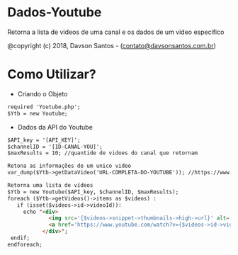 # Dados-Youtube
Retorna a lista de videos de uma canal e os dados de um video especifico

@copyright (c) 2018, Davson Santos - (contato@davsonsantos.com.br)

# Como Utilizar?

- Criando o Objeto
```html
required 'Youtube.php';
$Ytb = new Youtube;
```
- Dados da API do Youtube
```html
$API_key = '[API_KEY]';
$channelID = '[ID-CANAL-YOU]';
$maxResults = 10; //quantide de vidoes do canal que retornam
```

```html
Retona as informações de um unico video
var_dump($Ytb->getDataVideo('URL-COMPLETA-DO-YOUTUBE')); //https://www.youtube.com/watch?v=ABCdef
 ```
```html
Retorna uma lista de vídeos
$Ytb = new Youtube($API_key, $channelID, $maxResults);
foreach ($Ytb->getVideos()->items as $videos) :
   if (isset($videos->id->videoId)):
     echo "<div>
             <img src='{$videos->snippet->thumbnails->high->url}' alt='{$videos->snippet->title}' title='{$videos->snippet->title}'>
             <a href='https://www.youtube.com/watch?v={$videos->id->videoId}' class='popup-video-btn'><i class='fa fa-play'></i></a>
           </div>";
 endif;
endforeach;
```
